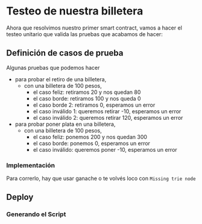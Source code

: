 # Testeo de nuestra billetera

Ahora que resolvimos nuestro primer smart contract, vamos a hacer el testeo unitario que valida las pruebas que acabamos de hacer:

## Definición de casos de prueba

Algunas pruebas que podemos hacer

* para probar el retiro de una billetera,
  * con una billetera de 100 pesos,
    * el caso feliz: retiramos 20 y nos quedan 80
    * el caso borde: retiramos 100 y nos queda 0
    * el caso borde 2: retiramos 0, esperamos un error
    * el caso inválido 1: queremos retirar -10, esperamos un error
    * el caso inválido 2: queremos retirar 120, esperamos un error
* para probar poner plata en una billetera,
  * con una billetera de 100 pesos,
    * el caso feliz: ponemos 200 y nos quedan 300
    * el caso borde: ponemos 0, esperamos un error
    * el caso inválido: queremos poner -10, esperamos un error

### Implementación

Para correrlo, hay que usar ganache o te volvés loco con `Missing trie node`

## Deploy

### Generando el Script

### 

